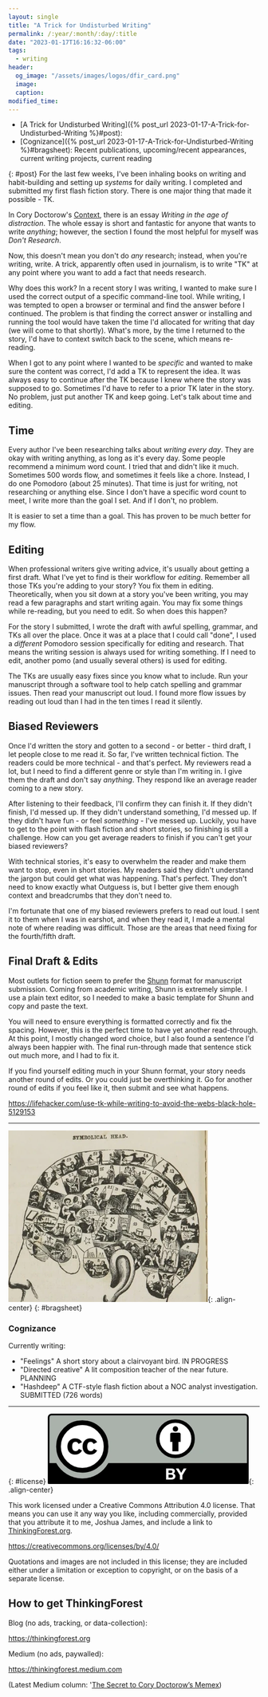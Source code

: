 ```yaml
---
layout: single
title: "A Trick for Undisturbed Writing"
permalink: /:year/:month/:day/:title
date: "2023-01-17T16:16:32-06:00"
tags:
  - writing
header:
  og_image: "/assets/images/logos/dfir_card.png"
  image: 
  caption:
modified_time:
---
```

 

* [A Trick for Undisturbed Writing]({% post_url 2023-01-17-A-Trick-for-Undisturbed-Writing %}#post):
* [Cognizance]({% post_url 2023-01-17-A-Trick-for-Undisturbed-Writing %}#bragsheet): Recent publications, upcoming/recent appearances, current writing projects, current reading

{: #post}
For the last few weeks, I've been inhaling books on writing and habit-building and setting up *systems* for daily writing. I completed and submitted my first flash fiction story. There is one major thing that made it possible - TK.

In Cory Doctorow's [Context](https://bookshop.org/a/90261/9781616960483), there is an essay *Writing in the age of distraction*. The whole essay is short and fantastic for anyone that wants to write *anything*; however, the section I found the most helpful for myself was *Don't Research*.

Now, this doesn't mean you don't do *any* research; instead, when you're writing, write. A trick, apparently often used in journalism, is to write "TK" at any point where you want to add a fact that needs research.

Why does this work? In a recent story I was writing, I wanted to make sure I used the correct output of a specific command-line tool. While writing, I was tempted to open a browser or terminal and find the answer before I continued. The problem is that finding the correct answer or installing and running the tool would have taken the time I'd allocated for writing that day (we will come to that shortly). What's more, by the time I returned to the story, I'd have to context switch back to the scene, which means re-reading.

When I got to any point where I wanted to be *specific* and wanted to make sure the content was correct, I'd add a TK to represent the idea. It was always easy to continue after the TK because I knew where the story was supposed to go. Sometimes I'd have to refer to a prior TK later in the story. No problem, just put another TK and keep going. Let's talk about time and editing.

## Time

Every author I've been researching talks about *writing every day*. They are okay with writing anything, as long as it's every day. Some people recommend a minimum word count. I tried that and didn't like it much. Sometimes 500 words flow, and sometimes it feels like a chore. Instead, I do one Pomodoro (about 25 minutes). That time is just for writing, not researching or anything else. Since I don't have a specific word count to meet, I write more than the goal I set. And if I don't, no problem.

It is easier to set a time than a goal. This has proven to be much better for my flow.

## Editing

When professional writers give writing advice, it's usually about getting a first draft. What I've yet to find is their workflow for *editing*. Remember all those TKs you're adding to your story? You fix them in editing. Theoretically, when you sit down at a story you've been writing, you may read a few paragraphs and start writing again. You may fix some things while re-reading, but you need to edit. So when does this happen?

For the story I submitted, I wrote the draft with awful spelling, grammar, and TKs all over the place. Once it was at a place that I could call "done", I used a *different* Pomodoro session specifically for editing and research. That means the writing session is always used for writing something. If I need to edit, another pomo (and usually several others) is used for editing.

The TKs are usually easy fixes since you know what to include. Run your manuscript through a software tool to help catch spelling and grammar issues. Then read your manuscript out loud. I found more flow issues by reading out loud than I had in the ten times I read it silently.

## Biased Reviewers

Once I'd written the story and gotten to a second - or better - third draft, I let people close to me read it. So far, I've written technical fiction. The readers could be more technical - and that's perfect. My reviewers read a lot, but I need to find a different genre or style than I'm writing in. I give them the draft and don't say *anything*. They respond like an average reader coming to a new story.

After listening to their feedback, I'll confirm they can finish it. If they didn't finish, I'd messed up. If they didn't understand something, I'd messed up. If they didn't have fun - or feel *something* - I've messed up. Luckily, you have to get to the point with flash fiction and short stories, so finishing is still a challenge. How can you get average readers to finish if you can't get your biased reviewers?

With technical stories, it's easy to overwhelm the reader and make them want to stop, even in short stories. My readers said they didn't understand the jargon but could get what was happening. That's perfect. They don't need to know exactly what Outguess is, but I better give them enough context and breadcrumbs that they don't need to.

I'm fortunate that one of my biased reviewers prefers to read out loud. I sent it to them when I was in earshot, and when they read it, I made a mental note of where reading was difficult. Those are the areas that need fixing for the fourth/fifth draft.

## Final Draft & Edits

Most outlets for fiction seem to prefer the [Shunn](https://www.shunn.net/format/story/) format for manuscript submission. Coming from academic writing, Shunn is extremely simple. I use a plain text editor, so I needed to make a basic template for Shunn and copy and paste the text.

You will need to ensure everything is formatted correctly and fix the spacing. However, this is the perfect time to have yet another read-through. At this point, I mostly changed word choice, but I also found a sentence I'd always been happier with. The final run-through made that sentence stick out much more, and I had to fix it.

If you find yourself editing much in your Shunn format, your story needs another round of edits. Or you could just be overthinking it. Go for another round of edits if you feel like it, then submit and see what happens.

<https://lifehacker.com/use-tk-while-writing-to-avoid-the-webs-black-hole-5129153>

---
![Cognizance](/assets/images/cognizance.webp){: .align-center}
{: #bragsheet}
### Cognizance

Currently writing:

* "Feelings" A short story about a clairvoyant bird. IN PROGRESS
* "Directed creative" A lit composition teacher of the near future. PLANNING
* "Hashdeep" A CTF-style flash fiction about a NOC analyst investigation. SUBMITTED (726 words)

---
{: #license}
![Creative Commons Attribution 4.0 license](/assets/images/ccby4.webp){: .align-center}

This work licensed under a Creative Commons Attribution 4.0 license. That means you can use it any way you like, including commercially, provided that you attribute it to me, Joshua James, and include a link to [ThinkingForest.org](https://thinkingforest.org).

<https://creativecommons.org/licenses/by/4.0/>

Quotations and images are not included in this license; they are included either under a limitation or exception to copyright, or on the basis of a separate license.

## How to get ThinkingForest

Blog (no ads, tracking, or data-collection):

<https://thinkingforest.org>

Medium (no ads, paywalled):

<https://thinkingforest.medium.com>

(Latest Medium column: '[The Secret to Cory Doctorow’s Memex](https://thinkingforest.medium.com/the-secret-to-cory-doctorows-memex-8ce97781bdc2))